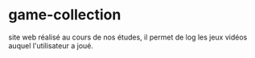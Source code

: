 # game-collection

site web réalisé au cours de nos études, il permet de log les jeux vidéos auquel l'utilisateur a joué. 
